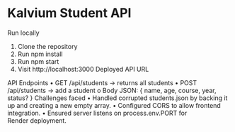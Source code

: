 # Kalvium Student API
Run locally
1.	Clone the repository
2.	Run npm install
3.	Run npm start
4.	Visit http://localhost:3000
Deployed API URL

API Endpoints
•	GET /api/students → returns all students
•	POST /api/students → add a student
o	Body JSON: { name, age, course, year, status? }
Challenges faced
•	Handled corrupted students.json by backing it up and creating a new empty array.
•	Configured CORS to allow frontend integration.
•	Ensured server listens on process.env.PORT for Render deployment.